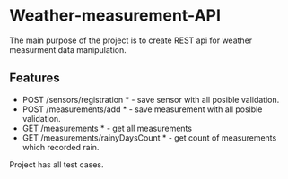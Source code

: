 # Weather-measurement-API
The main purpose of the project is to create REST api for weather measurment data manipulation. 

## Features
* POST /sensors/registration * - save sensor with all posible validation.
* POST /measurements/add * - save measurement with all posible validation.
* GET /measurements * - get all measurements
* GET /measurements/rainyDaysCount * - get count of measurements which recorded rain.

Project has all test cases.
